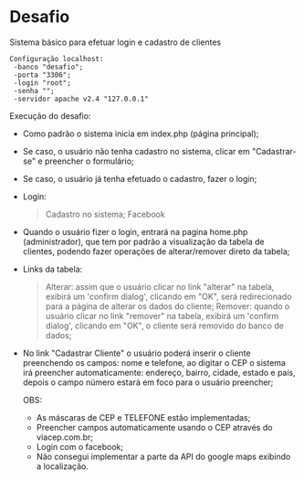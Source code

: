 # Desafio

Sistema básico para efetuar login e cadastro de clientes

 	Configuração localhost: 
 	 -banco "desafio";
 	 -porta "3306";
 	 -login "root";
 	 -senha "";
 	 -servidor apache v2.4 "127.0.0.1"
	
Execução do desafio: 
 - Como padrão o sistema inicia em index.php (página principal); 
 - Se caso, o usuário não tenha cadastro no sistema, clicar em "Cadastrar-se" e preencher o formulário;
 - Se caso, o usuário já tenha efetuado o cadastro, fazer o login;
 - Login: 
	> Cadastro no sistema;
	> Facebook
		
 - Quando o usuário fizer o login, entrará na pagina home.php (administrador), que tem por padrão
a visualização da tabela de clientes, podendo fazer operações de alterar/remover direto da tabela;

- Links da tabela:
	> Alterar: assim que o usuário clicar no link "alterar" na tabela, exibirá um 'confirm dialog', clicando em "OK",
será redirecionado para a página de alterar os dados do cliente;
	> Remover: quando o usuário clicar no link "remover" na tabela, exibirá um 'confirm dialog', clicando em "OK",
o cliente será removido do banco de dados;

 - No link "Cadastrar Cliente" o usuário poderá inserir o cliente preenchendo os campos: nome e telefone, ao digitar o CEP
o sistema irá preencher automaticamente: endereço, bairro, cidade, estado e país, depois o campo número estará em foco
para o usuário preencher;


	OBS: 
	- As máscaras de CEP e TELEFONE estão implementadas;
	- Preencher campos automaticamente usando o CEP através do viacep.com.br;
	- Login com o facebook;
	- Não consegui implementar a parte da API do google maps exibindo a localização.
